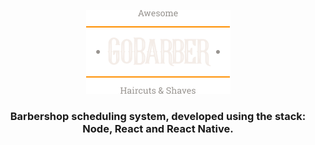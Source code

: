 <div align='justify'>

<div align='center'>

![](./layout/img/logo/logo.png)

### **Barbershop scheduling system, developed using the stack: Node, React and React Native.**

<!-- BADGES -->

</div>



</div>
